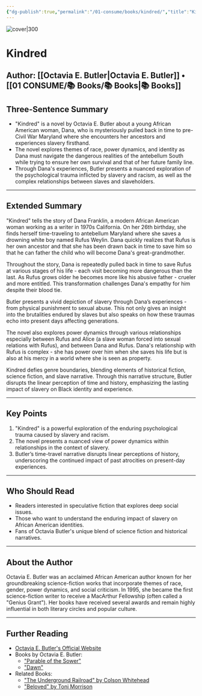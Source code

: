 ```yaml
---
{"dg-publish":true,"permalink":"/01-consume/books/kindred/","title":"Kindred","tags":["science-fiction","african-american","literature","time-travel","slavery","speculative-fiction"]}
---
```



![cover|300](http://books.google.com/books/content?id=MYoDAQAAQBAJ&printsec=frontcover&img=1&zoom=1&source=gbs_api)

# Kindred
**Author:** [[Octavia E. Butler\|Octavia E. Butler]] • [[01 CONSUME/📚 Books/📚 Books\|📚 Books]]
---

## Three-Sentence Summary
- "Kindred" is a novel by Octavia E. Butler about a young African American woman, Dana, who is mysteriously pulled back in time to pre-Civil War Maryland where she encounters her ancestors and experiences slavery firsthand. 
- The novel explores themes of race, power dynamics, and identity as Dana must navigate the dangerous realities of the antebellum South while trying to ensure her own survival and that of her future family line.
- Through Dana's experiences, Butler presents a nuanced exploration of the psychological trauma inflicted by slavery and racism, as well as the complex relationships between slaves and slaveholders.

---

## Extended Summary
"Kindred" tells the story of Dana Franklin, a modern African American woman working as a writer in 1970s California. On her 26th birthday, she finds herself time-traveling to antebellum Maryland where she saves a drowning white boy named Rufus Weylin. Dana quickly realizes that Rufus is her own ancestor and that she has been drawn back in time to save him so that he can father the child who will become Dana's great-grandmother.

Throughout the story, Dana is repeatedly pulled back in time to save Rufus at various stages of his life - each visit becoming more dangerous than the last. As Rufus grows older he becomes more like his abusive father - crueler and more entitled. This transformation challenges Dana's empathy for him despite their blood tie.

Butler presents a vivid depiction of slavery through Dana’s experiences - from physical punishment to sexual abuse. This not only gives an insight into the brutalities endured by slaves but also speaks on how these traumas echo into present days affecting generations.

The novel also explores power dynamics through various relationships especially between Rufus and Alice (a slave woman forced into sexual relations with Rufus), and between Dana and Rufus. Dana's relationship with Rufus is complex - she has power over him when she saves his life but is also at his mercy in a world where she is seen as property.

Kindred defies genre boundaries, blending elements of historical fiction, science fiction, and slave narrative. Through this narrative structure, Butler disrupts the linear perception of time and history, emphasizing the lasting impact of slavery on Black identity and experience.

---

## Key Points
1. "Kindred" is a powerful exploration of the enduring psychological trauma caused by slavery and racism.
2. The novel presents a nuanced view of power dynamics within relationships in the context of slavery.
3. Butler’s time-travel narrative disrupts linear perceptions of history, underscoring the continued impact of past atrocities on present-day experiences.

---

## Who Should Read
- Readers interested in speculative fiction that explores deep social issues.
- Those who want to understand the enduring impact of slavery on African American identities.
- Fans of Octavia Butler's unique blend of science fiction and historical narratives.

---

## About the Author
Octavia E. Butler was an acclaimed African American author known for her groundbreaking science-fiction works that incorporate themes of race, gender, power dynamics, and social criticism. In 1995, she became the first science-fiction writer to receive a MacArthur Fellowship (often called a "Genius Grant"). Her books have received several awards and remain highly influential in both literary circles and popular culture.

---

## Further Reading
- [Octavia E. Butler's Official Website](http://www.octaviabutler.com/)
- Books by Octavia E. Butler:
  - ["Parable of the Sower"](https://www.amazon.com/Parable-Sower-Octavia-E-Butler/dp/0446675504)
  - ["Dawn"](https://www.amazon.com/Dawn-Xenogenesis-Bk-Octavia-Butler/dp/0446603775)
- Related Books:
  - ["The Underground Railroad" by Colson Whitehead](https://www.amazon.com/Underground-Railroad-Pulitzer-Winner-National/dp/0345804325)
  - ["Beloved" by Toni Morrison](https://www.amazon.com/Beloved-Toni-Morrison/dp/1400033411)
